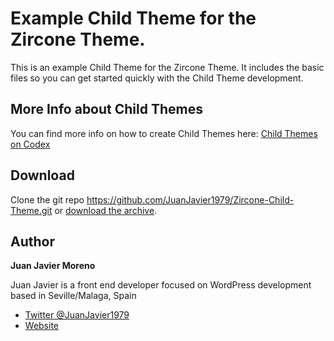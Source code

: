 # Example Child Theme for the Zircone Theme.

This is an example Child Theme for the Zircone Theme. It includes the basic files so you can get started quickly with the Child Theme development.

## More Info about Child Themes

You can find more info on how to create Child Themes here: [Child Themes on Codex](https://codex.wordpress.org/Child_Themes)

## Download

Clone the git repo https://github.com/JuanJavier1979/Zircone-Child-Theme.git or [download the archive](https://github.com/JuanJavier1979/Zircone-Child-Theme/archive/master.zip).

## Author

**Juan Javier Moreno**

Juan Javier is a front end developer focused on WordPress development based in Seville/Malaga, Spain
+ [Twitter @JuanJavier1979](https://twitter.com/JuanJavier1979)
+ [Website](http://www.iris-studio.es)
